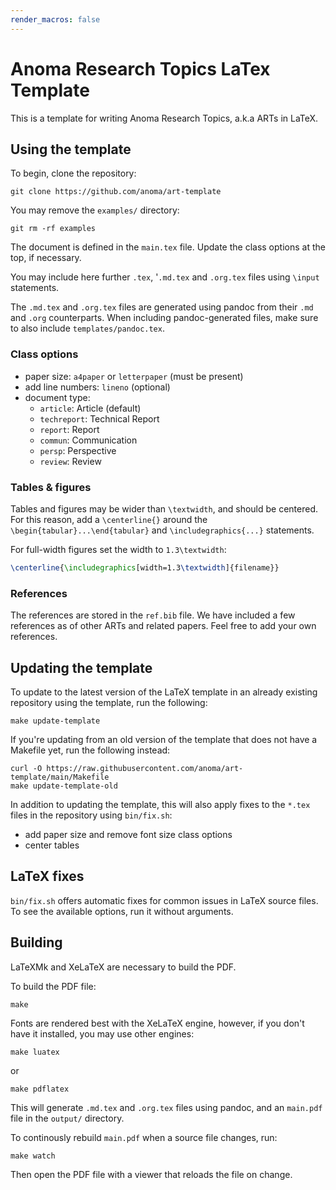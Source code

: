 ```yaml
---
render_macros: false
---
```


# Anoma Research Topics LaTex Template

This is a template for writing Anoma Research Topics, a.k.a ARTs in LaTeX.

## Using the template

To begin, clone the repository:

`git clone https://github.com/anoma/art-template`

You may remove the `examples/` directory:

`git rm -rf examples`

The document is defined in the `main.tex` file.
Update the class options at the top, if necessary.

You may include here further `.tex`, '`.md.tex` and `.org.tex` files
using `\input` statements.

The `.md.tex` and `.org.tex` files are generated using pandoc
from their `.md` and `.org` counterparts.
When including pandoc-generated files,
make sure to also include `templates/pandoc.tex`.

### Class options

- paper size: `a4paper` or `letterpaper` (must be present)
- add line numbers: `lineno` (optional)
- document type:
  - `article`: Article (default)
  - `techreport`: Technical Report
  - `report`: Report
  - `commun`: Communication
  - `persp`: Perspective
  - `review`: Review

### Tables & figures

Tables and figures may be wider than `\textwidth`, and should be centered.
For this reason, add a `\centerline{}`
around the `\begin{tabular}...\end{tabular}`
and `\includegraphics{...}` statements.

For full-width figures set the width to `1.3\textwidth`:

```latex
\centerline{\includegraphics[width=1.3\textwidth]{filename}}
```

### References

The references are stored in the `ref.bib` file. We have included a few
references as of other ARTs and related papers. Feel free to add your own
references.

## Updating the template

To update to the latest version of the LaTeX template
in an already existing repository using the template,
run the following:

```
make update-template
```

If you're updating from an old version of the template
that does not have a Makefile yet, run the following instead:

```
curl -O https://raw.githubusercontent.com/anoma/art-template/main/Makefile
make update-template-old
```

In addition to updating the template,
this will also apply fixes to the `*.tex` files in the repository using `bin/fix.sh`:
- add paper size and remove font size class options
- center tables

## LaTeX fixes

`bin/fix.sh` offers automatic fixes for common issues in LaTeX source files.
To see the available options, run it without arguments.

## Building

LaTeXMk and XeLaTeX are necessary to build the PDF.

To build the PDF file:

```
make
```

Fonts are rendered best with the XeLaTeX engine, however,
if you don't have it installed, you may use other engines:

`make luatex`

or

`make pdflatex`


This will generate `.md.tex` and `.org.tex` files using pandoc,
and an `main.pdf` file in the `output/` directory.


To continously rebuild `main.pdf` when a source file changes, run:

```
make watch
```

Then open the PDF file with a viewer that reloads the file on change.

